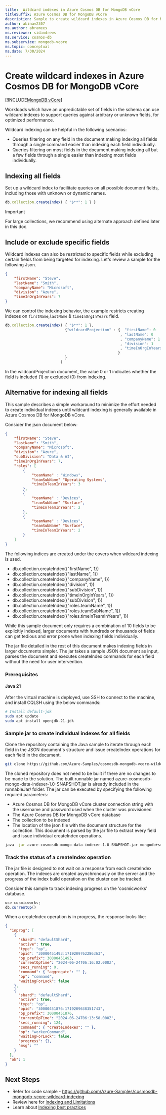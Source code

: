 ```yaml
---
title:  Wildcard indexes in Azure Cosmos DB for MongoDB vCore
titleSuffix: Azure Cosmos DB for MongoDB vCore
description: Sample to create wildcard indexes in Azure Cosmos DB for MongoDB vCore.
author: abinav2307
ms.author: abramees
ms.reviewer: sidandrews
ms.service: cosmos-db
ms.subservice: mongodb-vcore
ms.topic: conceptual
ms.date: 7/30/2024
---
```



# Create wildcard indexes in Azure Cosmos DB for MongoDB vCore

[!INCLUDE[MongoDB vCore](~/reusable-content/ce-skilling/azure/includes/cosmos-db/includes/appliesto-mongodb-vcore.md)]

Workloads which have an unpredictable set of fields in the schema can use wildcard indexes to support queries against arbitrary or unknown fields, for optimized performance.

Wildcard indexing can be helpful in the following scenarios:
- Queries filtering on any field in the document making indexing all fields through a single command easier than indexing each field individually.
- Queries filtering on most fields in the document making indexing all but a few fields through a single easier than indexing most fields individually.

## Indexing all fields

Set up a wildcard index to facilitate queries on all possible document fields, including those with unknown or dynamic names.

```javascript
db.collection.createIndex( { "$**": 1 } )
```

> [!IMPORTANT]
> For large collections, we recommend using alternate approach defined later in this doc.

## Include or exclude specific fields

Wildcard indexes can also be restricted to specific fields while excluding certain fields from being targeted for indexing. Let's review a sample for the following Json.

```json
{
    "firstName": "Steve",
    "lastName": "Smith",
    "companyName": "Microsoft",
    "division": "Azure",
    "timeInOrgInYears": 7
}
```

We can control the indexing behavior, the example restricts creating indexes on `firstName`,`lastName` & `timeInOrgInYears` field.

```javascript
db.collection.createIndex( { "$**": 1 },
                           {"wildcardProjection" : {  "firstName": 0
                                                    , "lastName": 0
                                                    , "companyName": 1
                                                    , "division": 1
                                                    , "timeInOrgInYears": 0
                                                   }
                           }
                         )
```

In the wildcardProjection document, the value 0 or 1 indicates whether the field is included (1) or excluded (0) from indexing.

## Alternative for indexing all fields

This sample describes a simple workaround to minimize the effort needed to create individual indexes until wildcard indexing is generally available in Azure Cosmos DB for MongoDB vCore.

Consider the json document below:
```json
{
    "firstName": "Steve",
    "lastName": "Smith",
    "companyName": "Microsoft",
    "division": "Azure",
    "subDivision": "Data & AI",
    "timeInOrgInYears": 7,
    "roles": [
        {
            "teamName" : "Windows",
            "teamSubName" "Operating Systems",
            "timeInTeamInYears": 3
        },
        {
            "teamName" : "Devices",
            "teamSubName" "Surface",
            "timeInTeamInYears": 2
        },
        {
            "teamName" : "Devices",
            "teamSubName" "Surface",
            "timeInTeamInYears": 2
        }
    ]
}
```

The following indices are created under the covers when wildcard indexing is used.
- db.collection.createIndex({"firstName", 1})
- db.collection.createIndex({"lastName", 1})
- db.collection.createIndex({"companyName", 1})
- db.collection.createIndex({"division", 1})
- db.collection.createIndex({"subDivision", 1})
- db.collection.createIndex({"timeInOrgInYears", 1})
- db.collection.createIndex({"subDivision", 1})
- db.collection.createIndex({"roles.teamName", 1})
- db.collection.createIndex({"roles.teamSubName", 1})
- db.collection.createIndex({"roles.timeInTeamInYears", 1})

While this sample document only requires a combination of 10 fields to be explicitly indexed, larger documents with hundreds or thousands of fields can get tedious and error prone when indexing fields individually.

The jar file detailed in the rest of this document makes indexing fields in larger documents simpler. The jar takes a sample JSON document as input, parses the document and executes createIndex commands for each field without the need for user intervention.

### Prerequisites

#### Java 21
After the virtual machine is deployed, use SSH to connect to the machine, and install CQLSH using the below commands:

```bash
# Install default-jdk
sudo apt update
sudo apt install openjdk-21-jdk
```

### Sample jar to create individual indexes for all fields

Clone the repository containing the Java sample to iterate through each field in the JSON document's structure and issue createIndex operations for each field in the document.

```bash
git clone https://github.com/Azure-Samples/cosmosdb-mongodb-vcore-wildcard-indexing.git
```

The cloned repository does not need to be built if there are no changes to be made to the solution. The built runnable jar named azure-cosmosdb-mongo-data-indexer-1.0-SNAPSHOT.jar is already included in the runnableJar/ folder. The jar can be executed by specifying the following required parameters:
- Azure Cosmos DB for MongoDB vCore cluster connection string with the username and password used when the cluster was provisioned
- The Azure Cosmos DB for MongoDB vCore database
- The collection to be indexed
- The location of the json file with the document structure for the collection. This document is parsed by the jar file to extract every field and issue individual createIndex operations.

```bash
java -jar azure-cosmosdb-mongo-data-indexer-1.0-SNAPSHOT.jar mongodb+srv://<user>:<password>@abinav-test-benchmarking.global.mongocluster.cosmos.azure.com/?tls=true&authMechanism=SCRAM-SHA-256&retrywrites=false&maxIdleTimeMS=120000 cosmicworks employee sampleEmployee.json
```

### Track the status of a createIndex operation
The jar file is designed to not wait on a response from each createIndex operation. The indexes are created asynchronously on the server and the progress of the index build operation on the cluster can be tracked.

Consider this sample to track indexing progress on the 'cosmicworks' database.
```javascript
use cosmicworks;
db.currentOp()
```

When a createIndex operation is in progress, the response looks like:
```json
{
  "inprog": [
    {
      "shard": "defaultShard",
      "active": true,
      "type": "op",
      "opid": "30000451493:1719209762286363",
      "op_prefix": 30000451493,
      "currentOpTime": "2024-06-24T06:16:02.000Z",
      "secs_running": 0,
      "command": { "aggregate": "" },
      "op": "command",
      "waitingForLock": false
    },
    {
      "shard": "defaultShard",
      "active": true,
      "type": "op",
      "opid": "30000451876:1719209638351743",
      "op_prefix": 30000451876,
      "currentOpTime": "2024-06-24T06:13:58.000Z",
      "secs_running": 124,
      "command": { "createIndexes": "" },
      "op": "workerCommand",
      "waitingForLock": false,
      "progress": {},
      "msg": ""
    }
  ],
  "ok": 1
}
```

## Next Steps

- Refer for code sample - https://github.com/Azure-Samples/cosmosdb-mongodb-vcore-wildcard-indexing
- Review here for [Indexing and Limitations](indexing.md)
- Learn about [Indexing best practices](how-to-create-indexes.md)
